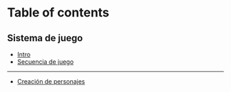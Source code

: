# Table of contents

## Sistema de juego

* [Intro](README.md)
* [Secuencia de juego](sistema-de-juego/secuencia-de-juego.md)

***

* [Creación de personajes](creacion-de-personajes.md)
